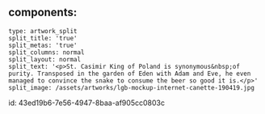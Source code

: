 components:
  -
    type: artwork_split
    split_title: 'true'
    split_metas: 'true'
    split_columns: normal
    split_layout: normal
    split_text: '<p>St. Casimir King of Poland is synonymous&nbsp;of purity. Transposed in the garden of Eden with Adam and Eve, he even managed to convince the snake to consume the beer so good it is.</p>'
    split_image: /assets/artworks/lgb-mockup-internet-canette-190419.jpg
id: 43ed19b6-7e56-4947-8baa-af905cc0803c
